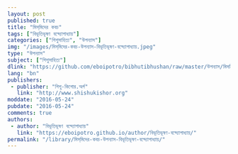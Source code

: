 ```yaml
---
layout: post
published: true
title: "মিস্‌মিদের কবচ"
tags: ["বিভূতিভূষণ বন্দ্যোপাধ্যায়"]
categories: ["শিশুসাহিত্য", "উপন্যাস"]
img: "/images/মিস্‌মিদের-কবচ-উপন্যাস-বিভূতিভূষণ-বন্দ্যোপাধ্যায়.jpeg"
type: "উপন্যাস"
subject: ["শিশুসাহিত্য"]
dlink: "https://github.com/eboipotro/bibhutibhushan/raw/master/উপন্যাস/মিসমিদের-কবচ.epub"
lang: "bn"
publishers: 
 - publisher: "শিশু-কিশোর.অর্গ"
   link: "http://www.shishukishor.org"
moddate: "2016-05-24"
pubdate: "2016-05-24"
comments: true
authors: 
 - author: "বিভূতিভূষণ বন্দ্যোপাধ্যায়"
   link: "https://eboipotro.github.io/author/বিভূতিভূষণ-বন্দ্যোপাধ্যায়/"
permalink: "/library/মিস্‌মিদের-কবচ-উপন্যাস-বিভূতিভূষণ-বন্দ্যোপাধ্যায়/"
---
```

